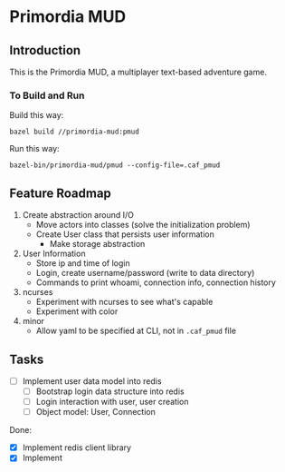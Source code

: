 # Primordia MUD

## Introduction

This is the Primordia MUD, a multiplayer text-based adventure game.

### To Build and Run

Build this way:

```
bazel build //primordia-mud:pmud
```

Run this way:

```
bazel-bin/primordia-mud/pmud --config-file=.caf_pmud 
```


## Feature Roadmap

1. Create abstraction around I/O
    - Move actors into classes (solve the initialization problem)
    - Create User class that persists user information
        - Make storage abstraction
1. User Information
    -  Store ip and time of login
    -  Login, create username/password (write to data directory) 
    -  Commands to print whoami, connection info, connection history
1. ncurses
    - Experiment with ncurses to see what's capable
    - Experiment with color
1. minor
    - Allow yaml to be specified at CLI, not in `.caf_pmud` file

## Tasks

- [ ] Implement user data model into redis
    - [ ] Bootstrap login data structure into redis
    - [ ] Login interaction with user, user creation
    - [ ] Object model: User, Connection

Done:

- [x] Implement redis client library
- [x] Implement